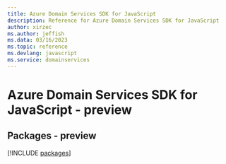 ```yaml
---
title: Azure Domain Services SDK for JavaScript
description: Reference for Azure Domain Services SDK for JavaScript
author: xirzec
ms.author: jeffish
ms.data: 03/16/2023
ms.topic: reference
ms.devlang: javascript
ms.service: domainservices
---
```

# Azure Domain Services SDK for JavaScript - preview
## Packages - preview
[!INCLUDE [packages](domain-services-index.md)]